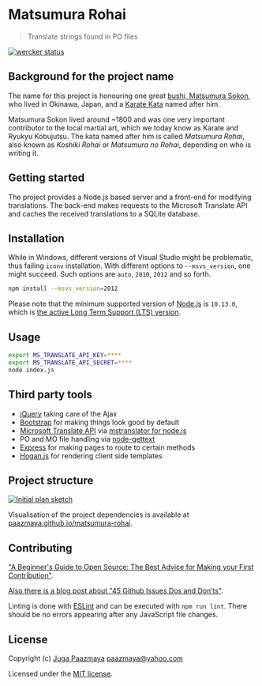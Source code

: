 # Matsumura Rohai

> Translate strings found in PO files

[![wercker status](https://app.wercker.com/status/9800cce527c94842b78ad1d4c338f66b/s/master "wercker status")](https://app.wercker.com/project/byKey/9800cce527c94842b78ad1d4c338f66b)

## Background for the project name

The name for this project is honouring one great [bushi, Matsumura
Sokon](http://en.wikipedia.org/wiki/Matsumura_S%C5%8Dkon), who lived
in Okinawa, Japan, and a [Karate Kata](http://en.wikipedia.org/wiki/Karate_kata) named after him.

Matsumura Sokon lived around ~1800 and was one very important contributor
to the local martial art, which we today know as Karate and Ryukyu Kobujutsu.
The kata named after him is called _Matsumura Rohai_, also known
as _Koshiki Rohai_ or _Matsumura no Rohai_, depending on who is writing it.

## Getting started

The project provides a Node.js based server and a front-end for modifying translations.
The back-end makes requests to the Microsoft Translate API and caches the received translations
to a SQLite database.

## Installation

While in Windows, different versions of Visual Studio might be problematic, thus failing `iconv` installation.
With different options to `--msvs_version`, one might succeed. Such options are `auto`, `2010`, `2012` and so forth.

```sh
npm install --msvs_version=2012
```

Please note that the minimum supported version of [Node.js](https://nodejs.org/en/) is `10.13.0`, which is [the active Long Term Support (LTS) version](https://github.com/nodejs/Release#release-schedule).

## Usage

```sh
export MS_TRANSLATE_API_KEY=****
export MS_TRANSLATE_API_SECRET=****
node index.js
```

## Third party tools

* [jQuery](http://jquery.com) taking care of the Ajax
* [Bootstrap](http://getbootstrap.com/) for making things look good by default
* [Microsoft Translate API](http://msdn.microsoft.com/en-us/library/dd576287.aspx) via [mstranslator for node.js](https://github.com/nanek/mstranslator)
* PO and MO file handling via [node-gettext](https://github.com/andris9/node-gettext)
* [Express](http://expressjs.com/) for making pages to route to certain methods
* [Hogan.js](https://github.com/twitter/hogan.js) for rendering client side templates

## Project structure

[![Initial plan sketch](https://raw.github.com/paazmaya/matsumura-rohai/master/initial-plan-thumb.jpg)](https://raw.github.com/paazmaya/matsumura-rohai/master/initial-plan.jpg)

Visualisation of the project dependencies is available at
[paazmaya.github.io/matsumura-rohai](http://paazmaya.github.io/matsumura-rohai/ "Matsumura Rohai visualisation").

## Contributing

["A Beginner's Guide to Open Source: The Best Advice for Making your First Contribution"](http://www.erikaheidi.com/blog/a-beginners-guide-to-open-source-the-best-advice-for-making-your-first-contribution/).

[Also there is a blog post about "45 Github Issues Dos and Don’ts"](https://davidwalsh.name/45-github-issues-dos-donts).

Linting is done with [ESLint](http://eslint.org) and can be executed with `npm run lint`.
There should be no errors appearing after any JavaScript file changes.

## License

Copyright (c) [Juga Paazmaya](https://paazmaya.fi) <paazmaya@yahoo.com>

Licensed under the [MIT license](LICENSE).
